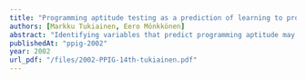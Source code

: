 ```yaml
---
title: "Programming aptitude testing as a prediction of learning to program"
authors: [Markku Tukiainen, Eero Mönkkönen]
abstract: "Identifying variables that predict programming aptitude may help educators and employers select potential students and employees. The local polytechnic school wanted to have a test that would predict success in learning programming concepts. In this paper we present an empirical study that attempts to evaluate how predictive the developed testing of programming aptitude was."
publishedAt: "ppig-2002"
year: 2002
url_pdf: "/files/2002-PPIG-14th-tukiainen.pdf"
---
```


